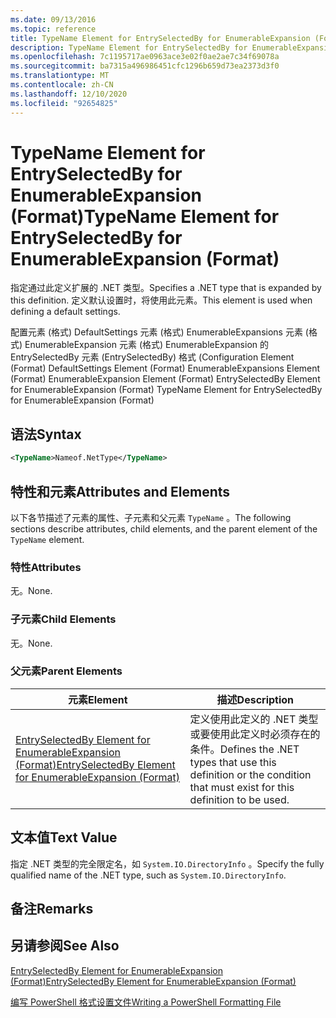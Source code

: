 ```yaml
---
ms.date: 09/13/2016
ms.topic: reference
title: TypeName Element for EntrySelectedBy for EnumerableExpansion (Format)
description: TypeName Element for EntrySelectedBy for EnumerableExpansion (Format)
ms.openlocfilehash: 7c1195717ae0963ace3e02f0ae2ae7c34f69078a
ms.sourcegitcommit: ba7315a496986451cfc1296b659d73ea2373d3f0
ms.translationtype: MT
ms.contentlocale: zh-CN
ms.lasthandoff: 12/10/2020
ms.locfileid: "92654825"
---
```

# <a name="typename-element-for-entryselectedby-for-enumerableexpansion-format"></a><span data-ttu-id="0da32-103">TypeName Element for EntrySelectedBy for EnumerableExpansion (Format)</span><span class="sxs-lookup"><span data-stu-id="0da32-103">TypeName Element for EntrySelectedBy for EnumerableExpansion (Format)</span></span>

<span data-ttu-id="0da32-104">指定通过此定义扩展的 .NET 类型。</span><span class="sxs-lookup"><span data-stu-id="0da32-104">Specifies a .NET type that is expanded by this definition.</span></span> <span data-ttu-id="0da32-105">定义默认设置时，将使用此元素。</span><span class="sxs-lookup"><span data-stu-id="0da32-105">This element is used when defining a default settings.</span></span>

<span data-ttu-id="0da32-106">配置元素 (格式) DefaultSettings 元素 (格式) EnumerableExpansions 元素 (格式) EnumerableExpansion 元素 (格式) EnumerableExpansion 的 EntrySelectedBy 元素 (EntrySelectedBy) 格式 (</span><span class="sxs-lookup"><span data-stu-id="0da32-106">Configuration Element (Format) DefaultSettings Element (Format) EnumerableExpansions Element (Format) EnumerableExpansion Element (Format) EntrySelectedBy Element for EnumerableExpansion (Format) TypeName Element for EntrySelectedBy for EnumerableExpansion (Format)</span></span>

## <a name="syntax"></a><span data-ttu-id="0da32-107">语法</span><span class="sxs-lookup"><span data-stu-id="0da32-107">Syntax</span></span>

```xml
<TypeName>Nameof.NetType</TypeName>

```

## <a name="attributes-and-elements"></a><span data-ttu-id="0da32-108">特性和元素</span><span class="sxs-lookup"><span data-stu-id="0da32-108">Attributes and Elements</span></span>

<span data-ttu-id="0da32-109">以下各节描述了元素的属性、子元素和父元素 `TypeName` 。</span><span class="sxs-lookup"><span data-stu-id="0da32-109">The following sections describe attributes, child elements, and the parent element of the `TypeName` element.</span></span>

### <a name="attributes"></a><span data-ttu-id="0da32-110">特性</span><span class="sxs-lookup"><span data-stu-id="0da32-110">Attributes</span></span>

<span data-ttu-id="0da32-111">无。</span><span class="sxs-lookup"><span data-stu-id="0da32-111">None.</span></span>

### <a name="child-elements"></a><span data-ttu-id="0da32-112">子元素</span><span class="sxs-lookup"><span data-stu-id="0da32-112">Child Elements</span></span>

<span data-ttu-id="0da32-113">无。</span><span class="sxs-lookup"><span data-stu-id="0da32-113">None.</span></span>

### <a name="parent-elements"></a><span data-ttu-id="0da32-114">父元素</span><span class="sxs-lookup"><span data-stu-id="0da32-114">Parent Elements</span></span>

|<span data-ttu-id="0da32-115">元素</span><span class="sxs-lookup"><span data-stu-id="0da32-115">Element</span></span>|<span data-ttu-id="0da32-116">描述</span><span class="sxs-lookup"><span data-stu-id="0da32-116">Description</span></span>|
|-------------|-----------------|
|[<span data-ttu-id="0da32-117">EntrySelectedBy Element for EnumerableExpansion (Format)</span><span class="sxs-lookup"><span data-stu-id="0da32-117">EntrySelectedBy Element for EnumerableExpansion (Format)</span></span>](./entryselectedby-element-for-enumerableexpansion-format.md)|<span data-ttu-id="0da32-118">定义使用此定义的 .NET 类型或要使用此定义时必须存在的条件。</span><span class="sxs-lookup"><span data-stu-id="0da32-118">Defines the .NET types that use this definition or the condition that must exist for this definition to be used.</span></span>|

## <a name="text-value"></a><span data-ttu-id="0da32-119">文本值</span><span class="sxs-lookup"><span data-stu-id="0da32-119">Text Value</span></span>

<span data-ttu-id="0da32-120">指定 .NET 类型的完全限定名，如 `System.IO.DirectoryInfo` 。</span><span class="sxs-lookup"><span data-stu-id="0da32-120">Specify the fully qualified name of the .NET type, such as `System.IO.DirectoryInfo`.</span></span>

## <a name="remarks"></a><span data-ttu-id="0da32-121">备注</span><span class="sxs-lookup"><span data-stu-id="0da32-121">Remarks</span></span>

## <a name="see-also"></a><span data-ttu-id="0da32-122">另请参阅</span><span class="sxs-lookup"><span data-stu-id="0da32-122">See Also</span></span>

[<span data-ttu-id="0da32-123">EntrySelectedBy Element for EnumerableExpansion (Format)</span><span class="sxs-lookup"><span data-stu-id="0da32-123">EntrySelectedBy Element for EnumerableExpansion (Format)</span></span>](./entryselectedby-element-for-enumerableexpansion-format.md)

[<span data-ttu-id="0da32-124">编写 PowerShell 格式设置文件</span><span class="sxs-lookup"><span data-stu-id="0da32-124">Writing a PowerShell Formatting File</span></span>](./writing-a-powershell-formatting-file.md)
